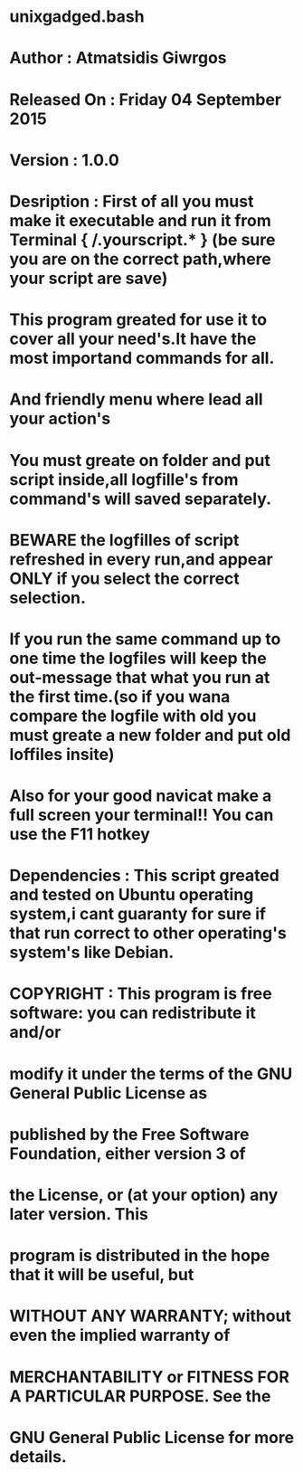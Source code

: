 # unixgadged.bash 
# Author       : Atmatsidis Giwrgos                                            
# Released On  : Friday 04 September 2015                                      
# Version      : 1.0.0                                                         
# Desription   : First of all you must make it executable and run it from Terminal  { /.yourscript.* } (be sure you are on the correct path,where your script are save)
#                This program greated for use it to cover all your need's.It have the most importand commands for all.
#                And friendly menu where lead all your action's
#                You must greate on folder and put script inside,all logfille's from command's will saved separately.
#                BEWARE the logfilles of script refreshed in every run,and appear ONLY if you select the correct selection.
#                If you run the same command up to one time the logfiles will keep the out-message that what you run at the first time.(so if you wana compare the logfile with old you must greate a new folder and put old loffiles insite)
#                Also for your good navicat make a full screen your terminal!! You can use the F11 hotkey
#
# Dependencies : This script greated and tested on Ubuntu operating system,i cant guaranty for sure if that run correct to other operating's system's like Debian.                             
#                                                                               
# COPYRIGHT    : This program is free software: you can redistribute it and/or 
#                modify it under the terms of the GNU General Public License as
#                published by the Free Software Foundation, either version 3 of
#                the License, or (at your option) any later version. This      
#                program is distributed in the hope that it will be useful, but
#                WITHOUT ANY WARRANTY; without even the implied warranty of    
#                MERCHANTABILITY or FITNESS FOR A PARTICULAR PURPOSE.  See the 
#                GNU General Public License for more details.                  
